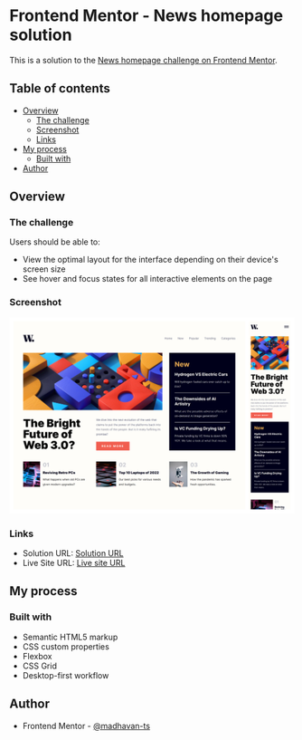 # Frontend Mentor - News homepage solution

This is a solution to the [News homepage challenge on Frontend Mentor](https://www.frontendmentor.io/challenges/news-homepage-H6SWTa1MFl).

## Table of contents

- [Overview](#overview)
  - [The challenge](#the-challenge)
  - [Screenshot](#screenshot)
  - [Links](#links)
- [My process](#my-process)
  - [Built with](#built-with)
- [Author](#author)

## Overview

### The challenge

Users should be able to:

- View the optimal layout for the interface depending on their device's screen size
- See hover and focus states for all interactive elements on the page

### Screenshot

![](./screenshot.png)

### Links

- Solution URL: [Solution URL](https://github.com/madhavan-ts/FrontendMentors-Challenges/tree/71a52a6975a80f6f4a71e33e43a4ddbe099a6d49/News%20Homepage)
- Live Site URL: [Live site URL](https://fancy-dasik-0d72aa.netlify.app/news%20homepage/)

## My process

### Built with

- Semantic HTML5 markup
- CSS custom properties
- Flexbox
- CSS Grid
- Desktop-first workflow

## Author

- Frontend Mentor - [@madhavan-ts](https://www.frontendmentor.io/profile/madhavan-ts)
